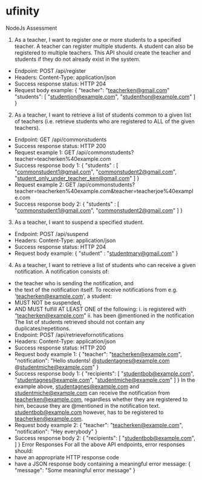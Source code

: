 # ufinity
NodeJs Assessment

1. As a teacher, I want to register one or more students to a specified teacher.
A teacher can register multiple students. A student can also be registered to multiple teachers.
This API should create the teacher and students if they do not already exist in the system.
* Endpoint: POST /api/register
* Headers: Content-Type: application/json
* Success response status: HTTP 204
* Request body example:
{
"teacher": "teacherken@gmail.com"
"students":
[
"studentjon@example.com",
"studenthon@example.com"
]
}
2. As a teacher, I want to retrieve a list of students common to a given list of teachers (i.e. retrieve
students who are registered to ALL of the given teachers).
* Endpoint: GET /api/commonstudents
* Success response status: HTTP 200
* Request example 1: GET /api/commonstudents?teacher=teacherken%40example.com
* Success response body 1:
{
"students" :
[
"commonstudent1@gmail.com",
"commonstudent2@gmail.com",
"student_only_under_teacher_ken@gmail.com"
]
}
* Request example 2: GET
/api/commonstudents?teacher=teacherken%40example.com&teacher=teacherjoe%40example.com
* Success response body 2:
{
 "students" :
[
"commonstudent1@gmail.com",
"commonstudent2@gmail.com"
]
}
3. As a teacher, I want to suspend a specified student.
* Endpoint: POST /api/suspend
* Headers: Content-Type: application/json
* Success response status: HTTP 204
* Request body example:
{
"student" : "studentmary@gmail.com"
}
4. As a teacher, I want to retrieve a list of students who can receive a given notification.
A notification consists of:
* the teacher who is sending the notification, and
* the text of the notification itself.
To receive notifications from e.g. 'teacherken@example.com', a student:
* MUST NOT be suspended,
* AND MUST fulfill AT LEAST ONE of the following:
i. is registered with “teacherken@example.com"
ii. has been @mentioned in the notification
The list of students retrieved should not contain any duplicates/repetitions.
* Endpoint: POST /api/retrievefornotifications
* Headers: Content-Type: application/json
* Success response status: HTTP 200
* Request body example 1:
{
"teacher": "teacherken@example.com",
"notification": "Hello students! @studentagnes@example.com
@studentmiche@example.com"
}
* Success response body 1:
{
 "recipients":
[
"studentbob@example.com",
"studentagnes@example.com",
"studentmiche@example.com"
]
}
In the example above, studentagnes@example.com and studentmiche@example.com can receive the
notification from teacherken@example.com, regardless whether they are registered to him, because
they are @mentioned in the notification text. studentbob@example.com however, has to be registered
to teacherken@example.com.
* Request body example 2:
{
"teacher": "teacherken@example.com",
"notification": "Hey everybody"
}
* Success response body 2:
{
"recipients":
[
"studentbob@example.com",
]
}
Error Responses
For all the above API endpoints, error responses should:
* have an appropriate HTTP response code
* have a JSON response body containing a meaningful error message:
{ "message": "Some meaningful error message" }
